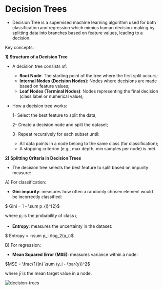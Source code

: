 # **Decision Trees**

* Decision Tree is a supervised machine learning algorithm used for both classification and regression which mimics human decision-making by splitting data into branches based on feature values, leading to a decision.

Key concepts:

**1) Structure of a Decision Tree**

- A decision tree consists of:
  - **Root Node**: The starting point of the tree where the first split occurs;
  - **Internal Nodes (Decision Nodes)**: Nodes where decisions are made based on feature values;
  - **Leaf Nodes (Terminal Nodes)**: Nodes representing the final decision (class label or numerical value);

- How a decision tree works:

  1- Select the best feature to split the data;

  2- Create a decision node and split the dataset;

  3- Repeat recursively for each subset until:
  
  - All data points in a node belong to the same class (for classification);
  - A stopping criterion (e.g., max depth, min samples per node) is met.

**2) Splitting Criteria in Decision Trees**

- The decision tree selects the best feature to split based on impurity measure:

A) For classification:
  - **Gini impurity**: measures how often a randomly chosen element would be incorrectly classified:
    
  $ Gini = 1 - \sum p_{i}^{2}$

  where $p_i$ is the probability of class $i$;

  - **Entropy**: measures the uncertainty in the dataset:

  $ Entropy = -\sum p_i \log_2(p_i)$

B) For regression:
  - **Mean Squared Error (MSE)**: measures variance within a node:

  $MSE = \frac{1}{n} \sum (y_i - \bar{y})^2$

  where $\bar{y}$ is the mean target value in a node.


  ![decision-trees](https://github.com/user-attachments/assets/0c173001-f9ba-48f5-ab37-e9c972ba2506)

